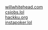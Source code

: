 [willwhitehead.com](https://willwhitehead.com)\
[csjobs.lol](https://csjobs.lol)\
[hackku.org](https://hackku.org)\
[instapoker.lol](https://www.instapoker.lol)
